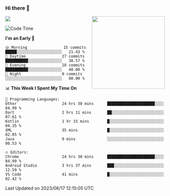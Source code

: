 ### Hi there 👋

![](https://metrics.lecoq.io/itaowu?template=classic&config.timezone=Asia%2FShanghai)
<img align='right' src="https://media.giphy.com/media/M9gbBd9nbDrOTu1Mqx/giphy.gif" width="230">

<!--START_SECTION:waka-->
![Code Time](http://img.shields.io/badge/Code%20Time-88%20hrs%208%20mins-blue)

**I'm an Early 🐤** 

```text
🌞 Morning                15 commits          █████░░░░░░░░░░░░░░░░░░░░   21.43 % 
🌆 Daytime                27 commits          ██████████░░░░░░░░░░░░░░░   38.57 % 
🌃 Evening                28 commits          ██████████░░░░░░░░░░░░░░░   40.00 % 
🌙 Night                  0 commits           ░░░░░░░░░░░░░░░░░░░░░░░░░   00.00 % 
```


📊 **This Week I Spent My Time On** 

```text
💬 Programming Languages: 
Other                    24 hrs 30 mins      █████████████████████░░░░   84.99 % 
Dart                     2 hrs 11 mins       ██░░░░░░░░░░░░░░░░░░░░░░░   07.61 % 
Kotlin                   1 hr 15 mins        █░░░░░░░░░░░░░░░░░░░░░░░░   04.35 % 
XML                      35 mins             █░░░░░░░░░░░░░░░░░░░░░░░░   02.05 % 
Java                     9 mins              ░░░░░░░░░░░░░░░░░░░░░░░░░   00.53 % 

🔥 Editors: 
Chrome                   24 hrs 30 mins      █████████████████████░░░░   84.99 % 
Android Studio           3 hrs 37 mins       ███░░░░░░░░░░░░░░░░░░░░░░   12.59 % 
VS Code                  41 mins             █░░░░░░░░░░░░░░░░░░░░░░░░   02.42 % 
```


 Last Updated on 2023/06/17 12:15:05 UTC
<!--END_SECTION:waka-->

<!--
**itaowu/itaowu** is a ✨ _special_ ✨ repository because its `README.md` (this file) appears on your GitHub profile.

Here are some ideas to get you started:

- 🔭 I’m currently working on ...
- 🌱 I’m currently learning ...
- 👯 I’m looking to collaborate on ...
- 🤔 I’m looking for help with ...
- 💬 Ask me about ...
- 📫 How to reach me: ...
- 😄 Pronouns: ...
- ⚡ Fun fact: ...
-->

